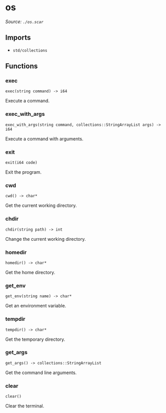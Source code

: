 # os

*Source: `./os.scar`*

## Imports

- `std/collections`

## Functions

### exec

`exec(string command) -> i64`

Execute a command.

### exec_with_args

`exec_with_args(string command, collections::StringArrayList args) -> i64`

Execute a command with arguments.

### exit

`exit(i64 code)`

Exit the program.

### cwd

`cwd() -> char*`

Get the current working directory.

### chdir

`chdir(string path) -> int`

Change the current working directory.

### homedir

`homedir() -> char*`

Get the home directory.

### get_env

`get_env(string name) -> char*`

Get an environment variable.

### tempdir

`tempdir() -> char*`

Get the temporary directory.

### get_args

`get_args() -> collections::StringArrayList`

Get the command line arguments.

### clear

`clear()`

Clear the terminal.


